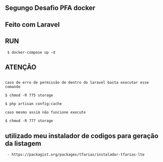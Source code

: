 ## Segungo Desafio PFA docker

## Feito com Laravel

## RUN

```
 $ docker-compose up -d

```

## ATENÇÃO

```

caso de erro de permissão de dentro do laravel basta executar esse comando

$ chmod -R 775 storage

$ php artisan config:cache

caso mesmo assim não funcione execute

$ chmod -R 777 storage

```

## utilizado meu instalador de codigos para geração da listagem

```
 - https://packagist.org/packages/tfarias/instalador-tfarias-lte
```

